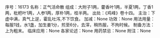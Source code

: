 序号：16173
名称：正气活命散
组成：大附子1两，藿香叶1两，半夏1两，丁香1两，枇杷叶1两，人参1两，厚朴1两，桂半两。
出处：《鸡峰》卷十四。
主治：下虚中满，真气上逆，霍乱吐泻,不下饮食。
加减：None
功效：None
用法用量：每服1钱，水1盏，加生姜1分，煎至6分，去滓，稍热服，不拘时候。
制备方法：上为粗末。
临床应用：None
各家论述：None
用药禁忌：None
附注：None
